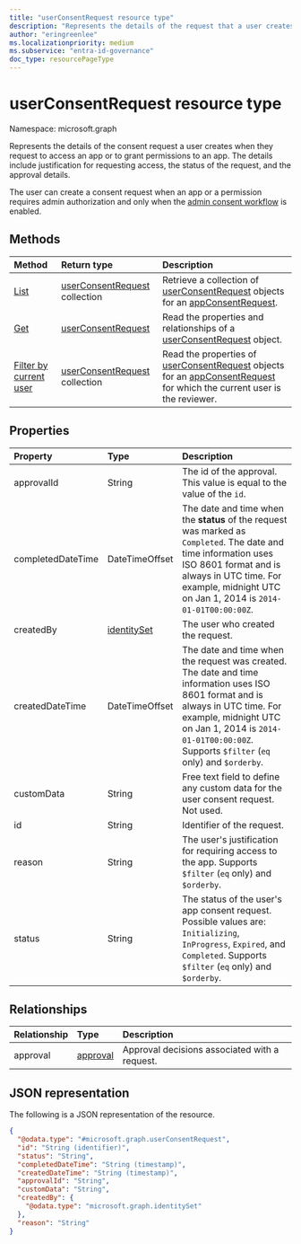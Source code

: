 ```yaml
---
title: "userConsentRequest resource type"
description: "Represents the details of the request that a user creates when they request the tenant admin for consent to access an app or to grant permissions to an app. The details include justification for requesting access, the status of the request, and the approval details."
author: "eringreenlee"
ms.localizationpriority: medium
ms.subservice: "entra-id-governance"
doc_type: resourcePageType
---
```


# userConsentRequest resource type

Namespace: microsoft.graph

Represents the details of the consent request a user creates when they request to access an app or to grant permissions to an app. The details include justification for requesting access, the status of the request, and the approval details.

The user can create a consent request when an app or a permission requires admin authorization and only when the [admin consent workflow](adminconsentrequestpolicy.md) is enabled.

## Methods

Method|Return type|Description|
|:---|:---|:---|
|[List](../api/appconsentrequest-list-userconsentrequests.md)|[userConsentRequest](../resources/userconsentrequest.md) collection|Retrieve a collection of [userConsentRequest](userconsentrequest.md) objects for an [appConsentRequest](appconsentrequest.md).|
|[Get](../api/userconsentrequest-get.md)|[userConsentRequest](../resources/userconsentrequest.md)|Read the properties and relationships of a [userConsentRequest](../resources/userconsentrequest.md) object.|
|[Filter by current user](../api/userconsentrequest-filterbycurrentuser.md)|[userConsentRequest](../resources/userconsentrequest.md) collection|Read the properties of [userConsentRequest](../resources/userconsentrequest.md) objects for an [appConsentRequest](appconsentrequest.md) for which the current user is the reviewer.|

## Properties

|Property|Type|Description|
|:---|:---|:---|
|approvalId|String|The id of the approval. This value is equal to the value of the `id`.|
|completedDateTime|DateTimeOffset|The date and time when the **status** of the request was marked as `Completed`. The date and time information uses ISO 8601 format and is always in UTC time. For example, midnight UTC on Jan 1, 2014 is `2014-01-01T00:00:00Z`.|
|createdBy|[identitySet](../resources/identityset.md)|The user who created the request.|
|createdDateTime|DateTimeOffset|The date and time when the request was created. The date and time information uses ISO 8601 format and is always in UTC time. For example, midnight UTC on Jan 1, 2014 is `2014-01-01T00:00:00Z`. Supports `$filter` (`eq` only) and `$orderby`.|
|customData|String|Free text field to define any custom data for the user consent request. Not used.|
|id|String|Identifier of the request. |
|reason|String|The user's justification for requiring access to the app. Supports `$filter` (`eq` only) and `$orderby`.  |
|status|String|The status of the user's app consent request. Possible values are: `Initializing`, `InProgress`, `Expired`, and `Completed`. Supports `$filter` (`eq` only) and `$orderby`. |

## Relationships

|Relationship|Type|Description|
|:---|:---|:---|
|approval|[approval](../resources/approval.md)|Approval decisions associated with a request.|

## JSON representation

The following is a JSON representation of the resource.
<!-- {
  "blockType": "resource",
  "keyProperty": "id",
  "@odata.type": "microsoft.graph.userConsentRequest",
  "openType": false
}
-->
``` json
{
  "@odata.type": "#microsoft.graph.userConsentRequest",
  "id": "String (identifier)",
  "status": "String",
  "completedDateTime": "String (timestamp)",
  "createdDateTime": "String (timestamp)",
  "approvalId": "String",
  "customData": "String",
  "createdBy": {
    "@odata.type": "microsoft.graph.identitySet"
  },
  "reason": "String"
}
```
